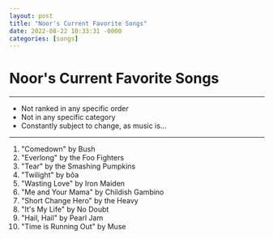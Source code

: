 ```yaml
---
layout: post
title: "Noor's Current Favorite Songs"
date: 2022-08-22 10:33:31 -0000
categories: [songs]
---
```

# Noor's Current Favorite Songs

---

- Not ranked in any specific order
- Not in any specific category
- Constantly subject to change, as music is...

---

1. "Comedown" by Bush
2. "Everlong" by the Foo Fighters
3. "Tear" by the Smashing Pumpkins
4. "Twilight" by bôa
5. "Wasting Love" by Iron Maiden
6. "Me and Your Mama" by Childish Gambino
7. "Short Change Hero" by the Heavy
8. "It's My Life" by No Doubt
9. "Hail, Hail" by Pearl Jam
10. "Time is Running Out" by Muse
